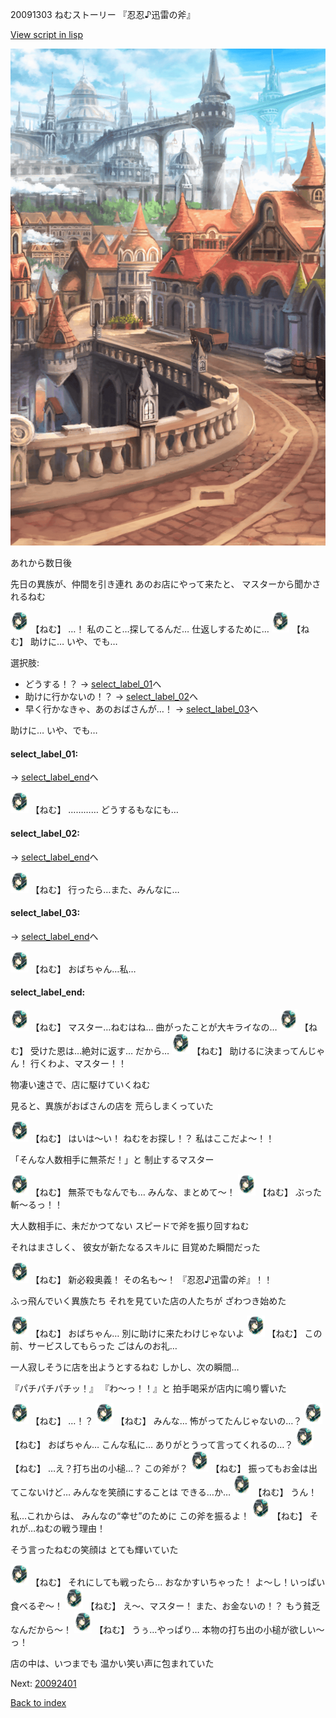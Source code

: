 20091303 ねむストーリー 『忍忍♪迅雷の斧』

[View script in lisp](../scripts/20091303.txt)

![town.png](../images/backgrounds/town.png)

あれから数日後

先日の異族が、仲間を引き連れ
あのお店にやって来たと、
マスターから聞かされるねむ

<img src="../images/units/200911.png" alt="200911.png" height="34"/>
【ねむ】
…！
私のこと…探してるんだ…
仕返しするために…

<img src="../images/units/200911.png" alt="200911.png" height="34"/>
【ねむ】
助けに…
いや、でも…

選択肢:
- どうする！？ → [select_label_01](#select_label_01)へ
- 助けに行かないの！？ → [select_label_02](#select_label_02)へ
- 早く行かなきゃ、あのおばさんが…！ → [select_label_03](#select_label_03)へ

助けに…
いや、でも…

#### select_label_01:
 → [select_label_end](#select_label_end)へ

<img src="../images/units/200911.png" alt="200911.png" height="34"/>
【ねむ】
…………
どうするもなにも…

#### select_label_02:
 → [select_label_end](#select_label_end)へ

<img src="../images/units/200911.png" alt="200911.png" height="34"/>
【ねむ】
行ったら…また、みんなに…

#### select_label_03:
 → [select_label_end](#select_label_end)へ

<img src="../images/units/200911.png" alt="200911.png" height="34"/>
【ねむ】
おばちゃん…私…

#### select_label_end:

<img src="../images/units/200911.png" alt="200911.png" height="34"/>
【ねむ】
マスター…ねむはね…
曲がったことが大キライなの…

<img src="../images/units/200911.png" alt="200911.png" height="34"/>
【ねむ】
受けた恩は…絶対に返す…
だから…

<img src="../images/units/200911.png" alt="200911.png" height="34"/>
【ねむ】
助けるに決まってんじゃん！
行くわよ、マスター！！

物凄い速さで、店に駆けていくねむ

見ると、異族がおばさんの店を
荒らしまくっていた

<img src="../images/units/200911.png" alt="200911.png" height="34"/>
【ねむ】
はいは〜い！
ねむをお探し！？
私はここだよ〜！！

「そんな人数相手に無茶だ！」と
制止するマスター

<img src="../images/units/200911.png" alt="200911.png" height="34"/>
【ねむ】
無茶でもなんでも…
みんな、まとめて〜！

<img src="../images/units/200911.png" alt="200911.png" height="34"/>
【ねむ】
ぶった斬〜るっ！！

大人数相手に、未だかつてない
スピードで斧を振り回すねむ

それはまさしく、
彼女が新たなるスキルに
目覚めた瞬間だった

<img src="../images/units/200911.png" alt="200911.png" height="34"/>
【ねむ】
新必殺奥義！
その名も〜！
『忍忍♪迅雷の斧』！！

ふっ飛んでいく異族たち
それを見ていた店の人たちが
ざわつき始めた

<img src="../images/units/200911.png" alt="200911.png" height="34"/>
【ねむ】
おばちゃん…
別に助けに来たわけじゃないよ

<img src="../images/units/200911.png" alt="200911.png" height="34"/>
【ねむ】
この前、サービスしてもらった
ごはんのお礼…

一人寂しそうに店を出ようとするねむ
しかし、次の瞬間…

『パチパチパチッ！』
『わ〜っ！！』と
拍手喝采が店内に鳴り響いた

<img src="../images/units/200911.png" alt="200911.png" height="34"/>
【ねむ】
…！？

<img src="../images/units/200911.png" alt="200911.png" height="34"/>
【ねむ】
みんな…
怖がってたんじゃないの…？

<img src="../images/units/200911.png" alt="200911.png" height="34"/>
【ねむ】
おばちゃん…
こんな私に…
ありがとうって言ってくれるの…？

<img src="../images/units/200911.png" alt="200911.png" height="34"/>
【ねむ】
…え？打ち出の小槌…？
この斧が？

<img src="../images/units/200911.png" alt="200911.png" height="34"/>
【ねむ】
振ってもお金は出てこないけど…
みんなを笑顔にすることは
できる…か…

<img src="../images/units/200911.png" alt="200911.png" height="34"/>
【ねむ】
うん！私…これからは、
みんなの“幸せ”のために
この斧を振るよ！

<img src="../images/units/200911.png" alt="200911.png" height="34"/>
【ねむ】
それが…ねむの戦う理由！

そう言ったねむの笑顔は
とても輝いていた

<img src="../images/units/200911.png" alt="200911.png" height="34"/>
【ねむ】
それにしても戦ったら…
おなかすいちゃった！
よ〜し！いっぱい食べるぞ〜！

<img src="../images/units/200911.png" alt="200911.png" height="34"/>
【ねむ】
え〜、マスター！
また、お金ないの！？
もう貧乏なんだから〜！

<img src="../images/units/200911.png" alt="200911.png" height="34"/>
【ねむ】
うぅ…やっぱり…
本物の打ち出の小槌が欲しい〜っ！

店の中は、いつまでも
温かい笑い声に包まれていた


Next: [20092401](20092401.md)

[Back to index](index.md)
